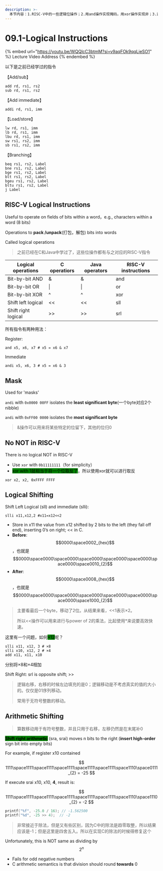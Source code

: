 ```yaml
---
description: >-
  本节内容：1.RISC-V中的一些逻辑位操作；2.用and操作实现掩码，用xor操作实现非；3.逻辑移动（仅仅看做01序列，处理无符号数）；4.算数右移（有符号数）
---
```


# 09.1-Logical Instructions

{% embed url="https://youtu.be/WQQlcC3btmM?si=v9aqFOk9qqLieSO1" %}
Lecture Video Address
{% endembed %}

以下是之前已经学过的指令

【Add/sub】

```assembly
add rd, rs1, rs2
sub rd, rs1, rs2
```

【Add immediate】

```assembly
addi rd, rs1, imm
```

【Load/store】

```assembly
lw rd, rs1, imm
lb rd, rs1, imm
lbu rd, rs1, imm
sw rs1, rs2, imm
sb rs1, rs2, imm
```

【Branching】

```assembly
beq rs1, rs2, Label
bne rs1, rs2, Label
bge rs1, rs2, Label
blt rs1, rs2, Label
bgeu rs1, rs2, Label
bltu rs1, rs2, Label
j Label
```

## RISC-V Logical Instructions

Useful to operate on fields of bits within a word，e.g., characters within a word (8 bits)

Operations to **pack /unpack**(打包，解包) bits into words

Called logical operations

> 之前已经在C和Java中学过了，这些位操作都有与之对应的RISC-V指令

| Logical operations  | C operatiors | Java operators | RISC-V instructions |
| ------------------- | ------------ | -------------- | ------------------- |
| Bit-by-bit AND      | &            | &              | and                 |
| Bit-by-bit OR       | \|           | \|             | or                  |
| Bit-by-bit XOR      | ^            | ^              | xor                 |
| Shift left logical  | <<           | <<             | sll                 |
| Shift right logical | >>           | >>             | srl                 |

所有指令有两种用法：

Register:

```Assembly
and x5, x6, x7 # x5 = x6 & x7
```

Immediate

```Assembly
andi x5, x6, 3 # x5 = x6 & 3
```

## Mask

Used for 'masks'

`andi` with `0x0000 00FF` isolates the **least significant byte**(一个byte对应2个nibble)

`andi` with `0xFF00 0000` isolates the **most significant byte**

> &操作可以用来将某些特定的位留下，其他的位归0

## No NOT in RISC-V

There is no logical NOT in RISC-V

* Use `xor` with `0b11111111`（for simplicity）
* <mark style="background-color:green;">xor with 1就相当于将一个位取反了</mark>，所以使用xor就可以进行取反

```armasm
xor x2, x2, 0xFFFF FFFF
```

## Logical Shifting

Shift Left Logical (sll) and immediate (slli):

```Assembly
slli x11,x12,2 #x11=x12<<2
```

* Store in x11 the value from x12 shifted by 2 bits to the left (they fall off end), inserting 0’s on right; << in C.
* **Before**: $$0000\space0002_{hex}$$ ，也就是 $$0000\space0000\space0000\space0000\space0000\space0000\space0000\space0010_{2}$$
* **After**: $$0000\space0008_{hex}$$，也就是 $$0000\space0000\space0000\space0000\space0000\space0000\space0000\space1000_{2}$$

> 主要看最后一个byte，移动了2位。从结果来看，<<1表示×2。
>
> 所以<<操作可以用来进行与power of 2的乘法，比起使用\*来说要高效快速。

这里有一个问题，如何<mark style="background-color:green;">×12</mark>呢？

```assembly
slli x11, x12, 3 # ×8
slli x10, x12, 2 # ×4
add x11, x11, x10
```

分别将×8和×4相加

Shift Right: srl is opposite shift; >>

> 逻辑右移，右移的时候左边填充的是0；逻辑移动是不考虑真实的值的大小的。仅仅是01序列移动。
>
> 常用于无符号整数的移动。

## Arithmetic Shifting

> 算数移动用于有符号整数，并且只用于右移，左移仍然是在末尾补0

<mark style="background-color:green;">**Shift right arithmetic**</mark> (sra, srai) moves n bits to the right (**insert high-order** sign bit into empty bits)

For example, if register x10 contained

$$
1111\space1111\space1111\space1111\space1111\space1111\space1110\space0111_{2} = -25
$$

If execute srai x10, x10, **4**, result is:

$$
1111\space1111\space1111\space1111\space1111\space1111\space1110\space1110_{2} = -2
$$

```c
printf("%f", -25.0 / 16); // -1.562500
printf("%d", -25 >> 4);  // -2
```

> 非常接近于除法，但是又有些区别，因为C中的除法是趋零取整，所以结果应该是-1；但是这里是四舍五入。所以在实现C的除法的时候得修复这个

Unfortunately, this is NOT same as dividing by $$2^n$$

* Fails for odd negative numbers
* C arithmetic semantics is that division should round **towards** 0

